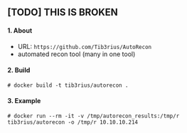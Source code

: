 ## [TODO] THIS IS BROKEN

#### 1. About

- URL: `https://github.com/Tib3rius/AutoRecon`
- automated recon tool (many in one tool)


#### 2. Build
```
# docker build -t tib3rius/autorecon .
```


#### 3. Example
```
# docker run --rm -it -v /tmp/autorecon_results:/tmp/r tib3rius/autorecon -o /tmp/r 10.10.10.214
```
